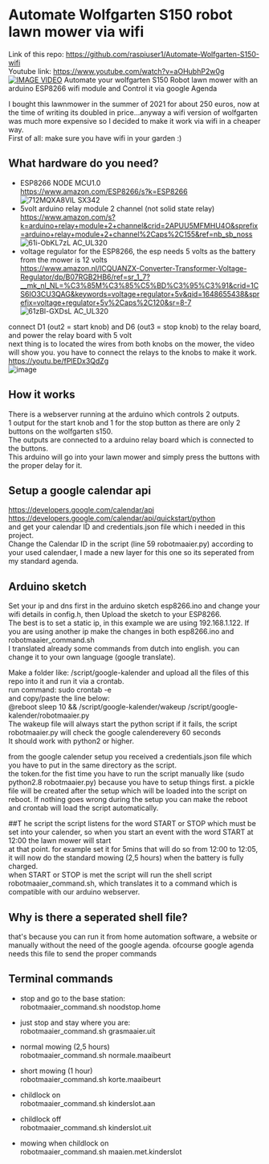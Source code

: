 # Automate Wolfgarten S150 robot lawn mower via wifi<br />
Link of this repo: https://github.com/raspiuser1/Automate-Wolfgarten-S150-wifi<br />
Youtube link: https://www.youtube.com/watch?v=aOHubhP2w0g <br />
[![IMAGE VIDEO](https://img.youtube.com/vi/aOHubhP2w0g/0.jpg)](https://www.youtube.com/watch?v=aOHubhP2w0g)
Automate your wolfgarten S150 Robot lawn mower with an arduino ESP8266 wifi module and Control it via google Agenda<br />

I bought this lawnmower in the summer of 2021 for about 250 euros, now at the time of writing its doubled in price...anyway a wifi version of wolfgarten was much more expensive so I decided to make it work via wifi in a cheaper way. <br />
First of all: make sure you have wifi in your garden :) <br />



## What hardware do you need?
- ESP8266 NODE MCU1.0<br />
https://www.amazon.com/ESP8266/s?k=ESP8266  <br />
![712MQXA8VIL _SX342_](https://user-images.githubusercontent.com/13587295/160877014-35db18d0-61b8-49da-9d44-85f6df236572.jpg)
- 5volt arduino relay module 2 channel (not solid state relay) <br />
https://www.amazon.com/s?k=arduino+relay+module+2+channel&crid=2APUU5MFMHU4O&sprefix=arduino+relay+module+2+channel%2Caps%2C155&ref=nb_sb_noss<br />
![61i-ObKL7zL _AC_UL320_](https://user-images.githubusercontent.com/13587295/160877249-fd9c57d9-ef69-4aee-8af6-d39e016ae3fe.jpg)
- voltage regulator for the ESP8266, the esp needs 5 volts as the battery from the mower is 12 volts <br />
https://www.amazon.nl/ICQUANZX-Converter-Transformer-Voltage-Regulator/dp/B07RGB2HB6/ref=sr_1_7?__mk_nl_NL=%C3%85M%C3%85%C5%BD%C3%95%C3%91&crid=1CS6IO3CU3QAG&keywords=voltage+regulator+5v&qid=1648655438&sprefix=voltage+regulator+5v%2Caps%2C120&sr=8-7<br />
![61zBl-GXDsL _AC_UL320_](https://user-images.githubusercontent.com/13587295/160877416-652582a5-3317-438e-be20-0a7e83f5eda9.jpg)

connect D1 (out2 = start knob) and D6 (out3 = stop knob) to the relay board, and power the relay board with 5 volt<br />
next thing is to located the wires from both knobs on the mower, the video will show you. you have to connect the relays to the knobs to make it work.
https://youtu.be/fPlEDx3QdZg <br />
![image](https://user-images.githubusercontent.com/13587295/164084139-b3f27eb5-ffe2-4518-8407-8a8c8f14bdf0.png)

## How it works
There is a webserver running at the arduino which controls 2 outputs.<br />
1 output for the start knob and 1 for the stop button as there are only 2 buttons on the wolfgarten s150.<br />
The outputs are connected to a arduino relay board which is connected to the buttons.<br />
This arduino will go into your lawn mower and simply press the buttons with the proper delay for it.<br />

## Setup a google calendar api
https://developers.google.com/calendar/api<br />
https://developers.google.com/calendar/api/quickstart/python<br />
and get your calendar ID and credentials.json file which i needed in this project.<br />
Change the Calendar ID in the script (line 59 robotmaaier.py) according to your used calendaer, I made a new layer for this one so its seperated from my standard agenda.<br />

## Arduino sketch
Set your ip and dns first in the arduino sketch esp8266.ino and change your wifi details in config.h, then Upload the sketch to your ESP8266.<br />
The best is to set a static ip, in this example we are using 192.168.1.122. If you are using another ip make the changes in both esp8266.ino and robotmaaier_command.sh<br />
I translated already some commands from dutch into english. you can change it to your own language (google translate).<br />


Make a folder like: /script/google-kalender and upload all the files of this repo into it and run it via a crontab. <br />
run command: sudo crontab -e<br />
and copy/paste the line below:<br />
@reboot sleep 10 && /script/google-kalender/wakeup /script/google-kalender/robotmaaier.py<br />
The wakeup file will always start the python script if it fails, the script robotmaaier.py will check the google calenderevery 60 seconds<br />
It should work with python2 or higher.<br />

from the google calender setup you received a credentials.json file which you have to put in the same directory as the script.<br />
the token.for the fist time you have to run the script manually like (sudo python2.8 robotmaaier.py) because you have to setup things first. a pickle file will be created after the setup which will be loaded into the script on reboot. If nothing goes wrong during the setup you can make the reboot and crontab will load the script automatically.<br />


##T he script
the script listens for the word START or STOP which must be set into your calender, so when you start an event with the word START at 12:00 the lawn mower will start<br /> at that point. for example set it for 5mins that will do so from 12:00 to 12:05, it will now do the standard mowing (2,5 hours) when the battery is fully charged.<br />
when START or STOP is met the script will run the shell script robotmaaier_command.sh, which translates it to a command which is compatible with our arduino webserver.<br />

## Why is there a seperated shell file?
that's because you can run it from home automation software, a website or manually without the need of the google agenda. ofcourse google agenda needs this file to send the proper commands<br />

## Terminal commands
- stop and go to the base station:<br />
robotmaaier_command.sh noodstop.home<br />

- just stop and stay where you are:<br />
robotmaaier_command.sh grasmaaier.uit<br />

- normal mowing (2,5 hours)<br />
robotmaaier_command.sh normale.maaibeurt<br />

- short mowing (1 hour)<br />
robotmaaier_command.sh korte.maaibeurt<br />

- childlock on<br />
robotmaaier_command.sh kinderslot.aan<br />

- childlock off<br />
robotmaaier_command.sh kinderslot.uit<br />

- mowing when childlock on<br />
robotmaaier_command.sh maaien.met.kinderslot<br />
